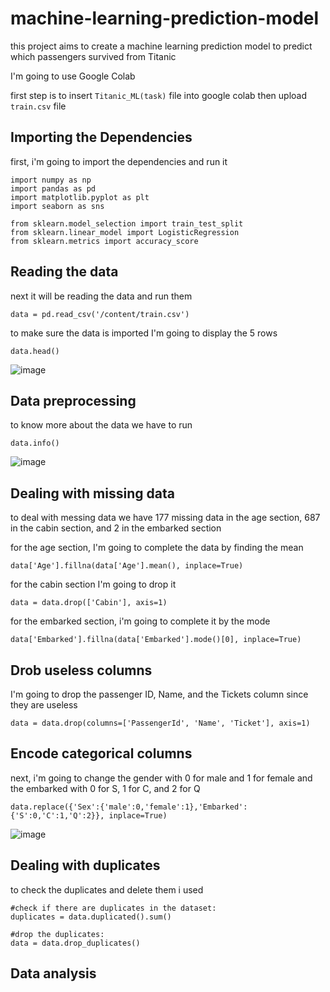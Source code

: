 # machine-learning-prediction-model

this project aims to create a machine learning prediction model to predict which passengers survived from Titanic

I'm going to use Google Colab 

first step is to insert ```Titanic_ML(task)```  file into google colab then upload ```train.csv``` file 

## Importing the Dependencies 

first, i'm going to import the dependencies and run it 

```
import numpy as np
import pandas as pd
import matplotlib.pyplot as plt
import seaborn as sns

from sklearn.model_selection import train_test_split
from sklearn.linear_model import LogisticRegression
from sklearn.metrics import accuracy_score
```

## Reading the data

next it will be reading the data and run them  

```
data = pd.read_csv('/content/train.csv')
```

to make sure the data is imported I'm going to display the 5 rows 

```
data.head()
```

![image](https://github.com/user-attachments/assets/27c2dfec-f69e-46eb-87fb-25f4d8e8caa5)


## Data preprocessing 

to know more about the data we have to run 

```
data.info()
```

![image](https://github.com/user-attachments/assets/4635f361-db5f-4288-bc49-d8aa2b0e132e)


## Dealing with missing data

to deal with messing data we have 177 missing data in the age section, 687 in the cabin section, and 2 in the embarked section  

for the age section, I'm going to complete the data by finding the mean 

```
data['Age'].fillna(data['Age'].mean(), inplace=True)
```

for the cabin section I'm going to drop it 

```
data = data.drop(['Cabin'], axis=1)
```

for the embarked section, i'm going to complete it by the mode

```
data['Embarked'].fillna(data['Embarked'].mode()[0], inplace=True)
```

## Drob useless columns 

I'm going to drop the passenger ID, Name, and the Tickets column since they are useless 

```
data = data.drop(columns=['PassengerId', 'Name', 'Ticket'], axis=1)
```

## Encode categorical  columns 

next, i'm going to change the gender with 0 for male and 1 for female and the embarked with 0 for S, 1 for C, and 2 for Q 

```
data.replace({'Sex':{'male':0,'female':1},'Embarked':{'S':0,'C':1,'Q':2}}, inplace=True)
```

![image](https://github.com/user-attachments/assets/6c0cb822-cba9-420f-82d8-f9e3da840d7c)



## Dealing with duplicates 

to check the duplicates and delete them i used 

```
#check if there are duplicates in the dataset:
duplicates = data.duplicated().sum()

#drop the duplicates:
data = data.drop_duplicates()
```

## Data analysis













